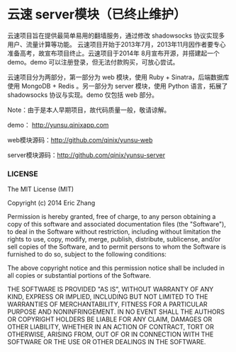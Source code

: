 # 云速 server模块（已终止维护）

云速项目旨在提供最简单易用的翻墙服务，通过修改 shadowsocks 协议实现多用户、流量计算等功能。
云速项目开始于2013年7月，2013年11月因作者要专心准备高考，故宣布项目终止。云速项目于2014年
8月宣布开源，并搭建起一个 demo。demo 可以注册登录，但无法付款购买，可放心尝试。

云速项目分为两部分，第一部分为 web 模块，使用 Ruby + Sinatra，后端数据库使用 MongoDB + Redis
。另一部分为 server 模块，使用 Python 语言，拓展了 shadowsocks 协议与实现。demo 仅包括 web 部分。

Note：由于是本人早期项目，故代码质量一般，敬请谅解。

demo： <http://yunsu.qinixapp.com>

web模块源码：<http://github.com/qinix/yunsu-web>

server模块源码：<http://github.com/qinix/yunsu-server>

### LICENSE

The MIT License (MIT)

Copyright (c) 2014 Eric Zhang

Permission is hereby granted, free of charge, to any person obtaining a copy
of this software and associated documentation files (the "Software"), to deal
in the Software without restriction, including without limitation the rights
to use, copy, modify, merge, publish, distribute, sublicense, and/or sell
copies of the Software, and to permit persons to whom the Software is
furnished to do so, subject to the following conditions:

The above copyright notice and this permission notice shall be included in
all copies or substantial portions of the Software.

THE SOFTWARE IS PROVIDED "AS IS", WITHOUT WARRANTY OF ANY KIND, EXPRESS OR
IMPLIED, INCLUDING BUT NOT LIMITED TO THE WARRANTIES OF MERCHANTABILITY,
FITNESS FOR A PARTICULAR PURPOSE AND NONINFRINGEMENT. IN NO EVENT SHALL THE
AUTHORS OR COPYRIGHT HOLDERS BE LIABLE FOR ANY CLAIM, DAMAGES OR OTHER
LIABILITY, WHETHER IN AN ACTION OF CONTRACT, TORT OR OTHERWISE, ARISING FROM,
OUT OF OR IN CONNECTION WITH THE SOFTWARE OR THE USE OR OTHER DEALINGS IN
THE SOFTWARE.

